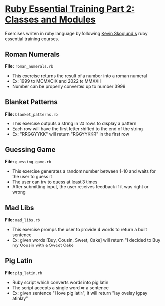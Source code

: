 # **[Ruby Essential Training Part 2: Classes and Modules](https://www.linkedin.com/learning/ruby-essential-training-part-1-the-basics-15650551?u=2166156)**

Exercises writen in ruby language by following [Kevin Skoglund's](https://www.linkedin.com/learning/instructors/kevin-skoglund) ruby essential training courses.

## Roman Numerals
**File:** `roman_numerals.rb`
- This exercise returns the result of a number into a roman numeral
- Ex: 1999 to MCMXCIX and 2022 to MMXXII
- Number can be properly converted up to number 3999

## Blanket Patterns
**File:** `blanket_patterns.rb`
- This exercise outputs a string in 20 rows to display a pattern
- Each row will have the first letter shifted to the end of the string
- Ex: "RRGGYYKK" will return "RGGYYKKR" in the first row

## Guessing Game
**File:** `guessing_game.rb`
- This exercise generates a random number between 1-10 and waits for the user to guess it 
- The user can try to guess at least 3 times
- After submitting input, the user receives feedback if it was right or wrong

## Mad Libs
**File:** `mad_libs.rb`
- This exercise promps the user to provide 4 words to return a built sentence
- Ex: given words [Buy, Cousin, Sweet, Cake] will return "I decided to Buy my Cousin with a Sweet Cake

## Pig Latin
**File:** `pig_latin.rb`
- Ruby script which converts words into pig latin
- The script accepts a single word or a sentence
- Ex: given sentence "I love pig latin", it will return "Iay ovelay igpay atinlay"
